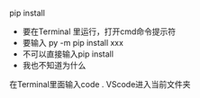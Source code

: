 pip install
- 要在Terminal 里运行，打开cmd命令提示符
- 要输入 py -m pip install xxx
- 不可以直接输入pip install
- 我也不知道为什么

在Terminal里面输入code .
VScode进入当前文件夹